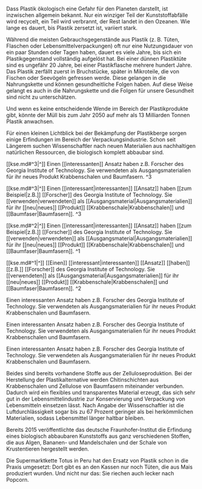 Dass Plastik ökologisch eine Gefahr für den Planeten darstellt, ist inzwischen allgemein bekannt. Nur ein winziger Teil der Kunststoffabfälle wird recycelt, ein Teil wird verbrannt, der Rest landet in den Ozeanen. Wie lange es dauert, bis Plastik zersetzt ist, variiert stark.

  

Während die meisten Gebrauchsgegenstände aus Plastik (z. B. Tüten, Flaschen oder Lebensmittelverpackungen) oft nur eine Nutzungsdauer von ein paar Stunden oder Tagen haben, dauert es viele Jahre, bis sich ein Plastikgegenstand vollständig aufgelöst hat. Bei einer dünnen Plastiktüte sind es ungefähr 20 Jahre, bei einer Plastikflasche mehrere hundert Jahre. Das Plastik zerfällt zuerst in Bruchstücke, später in Mikroteile, die von Fischen oder Seevögeln gefressen werde. Diese gelangen in die Nahrungskette und können gesundheitliche Folgen haben. Auf diese Weise gelangt es auch in die Nahrungskette und die Folgen für unsere Gesundheit sind nicht zu unterschätzen.

  

Und wenn es keine entscheidende Wende im Bereich der Plastikprodukte gibt, könnte der Müll bis zum Jahr 2050 auf mehr als 13 Milliarden Tonnen Plastik anwachsen.

  

Für einen kleinen Lichtblick bei der Bekämpfung der Plastikberge sorgen einige Erfindungen im Bereich der Verpackungsindustrie. Schon seit Längerem suchen Wissenschaftler nach neuen Materialien aus nachhaltigen natürlichen Ressourcen, die biologisch komplett abbaubar sind.

[[kse.md#^3|^]] Einen [[interessanten]] Ansatz haben z.B. Forscher des Georgia Institute of Technology. Sie verwendeten als Ausgangsmaterialien für ihr neues Produkt Krabbenschalen und Baumfasern. ^3

[[kse.md#^3|^]] Einen [[interessant|interessanten]] [[Ansatz]] haben [[zum Beispiel|z.B.]] [[Forscher]] des Georgia Institute of Technology. Sie [[verwenden|verwendeten]] als [[Ausgangsmaterial|Ausgangsmaterialien]] für ihr [[neu|neues]] [[Produkt]] [[Krabbenschale|Krabbenschalen]] und [[Baumfaser|Baumfasern]]. ^3



[[kse.md#^2|^]] Einen [[interessant|interessanten]] [[Ansatz]] haben [[zum Beispiel|z.B.]] [[Forscher]] des Georgia Institute of Technology. Sie [[verwenden|verwendeten]] als [[Ausgangsmaterial|Ausgangsmaterialien]] für ihr [[neu|neues]] [[Produkt]] [[Krabbenschale|Krabbenschalen]] und [[Baumfaser|Baumfasern]]. ^1

[[kse.md#^1|^]] [[Einen]] [[interessant|interessanten]] [[Ansatz]] [[haben]] [[z.B.]] [[Forscher]] des Georgia Institute of Technology. Sie [[verwendeten]] als [[Ausgangsmaterial|Ausgangsmaterialien]] für ihr [[neu|neues]] [[Produkt]] [[Krabbenschale|Krabbenschalen]] und [[Baumfaser|Baumfasern]]. ^2


Einen interessanten Ansatz haben z.B. Forscher des Georgia Institute of Technology. Sie verwendeten als Ausgangsmaterialien für ihr neues Produkt Krabbenschalen und Baumfasern. 


Einen interessanten Ansatz haben z.B. Forscher des Georgia Institute of Technology. Sie verwendeten als Ausgangsmaterialien für ihr neues Produkt Krabbenschalen und Baumfasern. 


Einen interessanten Ansatz haben z.B. Forscher des Georgia Institute of Technology. Sie verwendeten als Ausgangsmaterialien für ihr neues Produkt Krabbenschalen und Baumfasern. 


Beides sind bereits vorhandene Stoffe aus der Zelluloseproduktion. Bei der Herstellung der Plastikalternative werden Chitinschichten aus Krabbenschalen und Zellulose von Baumfasern miteinander verbunden. Dadurch wird ein flexibles und transparentes Material erzeugt, das sich sehr gut in der Lebensmittelindustrie zur Konservierung und Verpackung von Lebensmitteln einsetzen lässt. Nach Angabe der Wissenschaftler ist die Luftdurchlässigkeit sogar bis zu 67 Prozent geringer als bei herkömmlichen Materialien, sodass Lebensmittel länger haltbar bleiben.

  

Bereits 2015 veröffentlichte das deutsche Fraunhofer-Institut die Erfindung eines biologisch abbaubaren Kunststoffs aus ganz verschiedenen Stoffen, die aus Algen, Bananen- und Mandelschalen und der Schale von Krustentieren hergestellt werden.

  

Die Supermarktkette Totus in Peru hat den Ersatz von Plastik schon in die Praxis umgesetzt: Dort gibt es an den Kassen nur noch Tüten, die aus Mais produziert wurden. Und nicht nur das: Sie riechen auch lecker nach Popcorn.